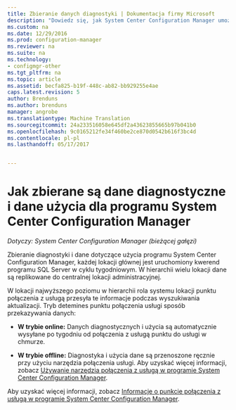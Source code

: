 ```yaml
---
title: Zbieranie danych diagnostyki | Dokumentacja firmy Microsoft
description: "Dowiedz się, jak System Center Configuration Manager umożliwia zbieranie diagnostyki i danych użycia o sobie."
ms.custom: na
ms.date: 12/29/2016
ms.prod: configuration-manager
ms.reviewer: na
ms.suite: na
ms.technology:
- configmgr-other
ms.tgt_pltfrm: na
ms.topic: article
ms.assetid: becfa825-b19f-448c-ab82-bb929255e4ae
caps.latest.revision: 5
author: Brenduns
ms.author: brenduns
manager: angrobe
ms.translationtype: Machine Translation
ms.sourcegitcommit: 24a233516058e645df2a43623855665b97b041b0
ms.openlocfilehash: 9c0165212fe34f460be2ce870d0542b616f3bc4d
ms.contentlocale: pl-pl
ms.lasthandoff: 05/17/2017


---
```

# <a name="how-diagnostics-and-usage-data-is-collected-by-system-center-configuration-manager"></a>Jak zbierane są dane diagnostyczne i dane użycia dla programu System Center Configuration Manager

*Dotyczy: System Center Configuration Manager (bieżącej gałęzi)*

Zbieranie diagnostyki i dane dotyczące użycia programu System Center Configuration Manager, każdej lokacji głównej jest uruchomiony kwerend programu SQL Server w cyklu tygodniowym. W hierarchii wielu lokacji dane są replikowane do centralnej lokacji administracyjnej.  

W lokacji najwyższego poziomu w hierarchii rola systemu lokacji punktu połączenia z usługą przesyła te informacje podczas wyszukiwania aktualizacji. Tryb detemines punktu połączenia usługi sposób przekazywania danych:  

-   **W trybie online:** Danych diagnostycznych i użycia są automatycznie wysyłane po tygodniu od połączenia z usługą punktu do usługi w chmurze.  

-   **W trybie offline:** Diagnostyka i użycia dane są przenoszone ręcznie przy użyciu narzędzia połączenia usługi. Aby uzyskać więcej informacji, zobacz [Używanie narzędzia połączenia z usługą w programie System Center Configuration Manager](../../../core/servers/manage/use-the-service-connection-tool.md).  

Aby uzyskać więcej informacji, zobacz [Informacje o punkcie połączenia z usługą w programie System Center Configuration Manager](../../../core/servers/deploy/configure/about-the-service-connection-point.md).  

